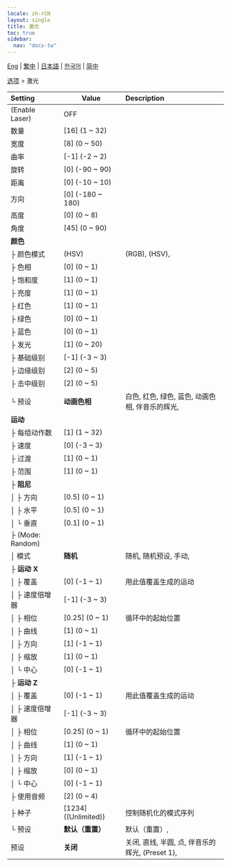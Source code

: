 ```yaml
---
locale: zh-rCN
layout: single
title: 激光
toc: true
sidebar:
  nav: "docs-tw"
---
```

[Eng](/dancexr/menu/2025.4/stage/laser) | [繁中](/tw/dancexr/menu/2025.4/stage/laser) | [日本語](/jp/dancexr/menu/2025.4/stage/laser) | [한국어](/kr/dancexr/menu/2025.4/stage/laser) | [简中](/zh/dancexr/menu/2025.4/stage/laser)

[选项](../menu#选项) > 激光



| Setting | Value | Description |
| :--- | --- | :--- |
| (Enable Laser) | OFF | 
| 数量 | [16] (1 ~ 32) | 
| 宽度 | [8] (0 ~ 50) | 
| 曲率 | [-1] (-2 ~ 2) | 
| 旋转 | [0] (-90 ~ 90) | 
| 距离 | [0] (-10 ~ 10) | 
| 方向 | [0] (-180 ~ 180) | 
| 高度 | [0] (0 ~ 8) | 
| 角度 | [45] (0 ~ 90) | 
| **颜色** | | 
| ├ 颜色模式 | (HSV) | (RGB), (HSV), 
| ├ 色相 | [0] (0 ~ 1) | 
| ├ 饱和度 | [1] (0 ~ 1) | 
| ├ 亮度 | [1] (0 ~ 1) | 
| ├ 红色 | [1] (0 ~ 1) | 
| ├ 绿色 | [0] (0 ~ 1) | 
| ├ 蓝色 | [0] (0 ~ 1) | 
| ├ 发光 | [1] (0 ~ 20) | 
| ├ 基础级别 | [-1] (-3 ~ 3) | 
| ├ 边缘级别 | [2] (0 ~ 5) | 
| ├ 击中级别 | [2] (0 ~ 5) | 
| └ 预设 | **动画色相** | 白色, 红色, 绿色, 蓝色, 动画色相, 伴音乐的辉光,  |
| **运动** | | 
| ├ 每组动作数 | [1] (1 ~ 32) | 
| ├ 速度 | [0] (-3 ~ 3) | 
| ├ 过渡 | [1] (0 ~ 1) | 
| ├ 范围 | [1] (0 ~ 1) | 
| ├ **阻尼** | | 
| │ ├ 方向 | [0.5] (0 ~ 1) | 
| │ ├ 水平 | [0.5] (0 ~ 1) | 
| │ └ 垂直 | [0.1] (0 ~ 1) | 
| ├ (Mode: Random) || 
| │ 模式 | **随机** | 随机, 随机预设, 手动,  |
| ├ **运动 X** | | 
| │ ├ 覆盖 | [0] (-1 ~ 1) | 用此值覆盖生成的运动
| │ ├ 速度倍增器 | [-1] (-3 ~ 3) | 
| │ ├ 相位 | [0.25] (0 ~ 1) | 循环中的起始位置
| │ ├ 曲线 | [1] (0 ~ 1) | 
| │ ├ 方向 | [1] (-1 ~ 1) | 
| │ ├ 缩放 | [1] (0 ~ 1) | 
| │ └ 中心 | [0] (-1 ~ 1) | 
| ├ **运动 Z** | | 
| │ ├ 覆盖 | [0] (-1 ~ 1) | 用此值覆盖生成的运动
| │ ├ 速度倍增器 | [-1] (-3 ~ 3) | 
| │ ├ 相位 | [0.25] (0 ~ 1) | 循环中的起始位置
| │ ├ 曲线 | [1] (0 ~ 1) | 
| │ ├ 方向 | [1] (-1 ~ 1) | 
| │ ├ 缩放 | [0] (0 ~ 1) | 
| │ └ 中心 | [0] (-1 ~ 1) | 
| ├ 使用音频 | [2] (0 ~ 4) | 
| ├ 种子 | [1234] ((Unlimited)) | 控制随机化的模式序列
| └ 预设 | **默认（重置）** | 默认（重置）,  |
| 预设 | **关闭** | 关闭, 直线, 半圆, 点, 伴音乐的辉光, (Preset 1),  |
